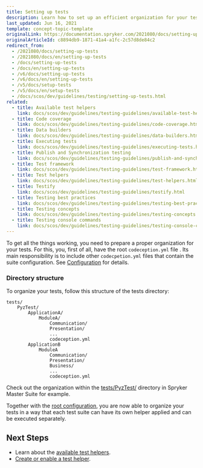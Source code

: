 ```yaml
---
title: Setting up tests
description: Learn how to set up an efficient organization for your tests.
last_updated: Jun 16, 2021
template: concept-topic-template
originalLink: https://documentation.spryker.com/2021080/docs/setting-up-tests
originalArticleId: c8894db9-1871-41a4-a1fc-2c57d8de84c2
redirect_from:
  - /2021080/docs/setting-up-tests
  - /2021080/docs/en/setting-up-tests
  - /docs/setting-up-tests
  - /docs/en/setting-up-tests
  - /v6/docs/setting-up-tests
  - /v6/docs/en/setting-up-tests
  - /v5/docs/setup-tests
  - /v5/docs/en/setup-tests
  - /docs/scos/dev/guidelines/testing/setting-up-tests.html
related:
  - title: Available test helpers
    link: docs/scos/dev/guidelines/testing-guidelines/available-test-helpers.html
  - title: Code coverage
    link: docs/scos/dev/guidelines/testing-guidelines/code-coverage.html
  - title: Data builders
    link: docs/scos/dev/guidelines/testing-guidelines/data-builders.html
  - title: Executing tests
    link: docs/scos/dev/guidelines/testing-guidelines/executing-tests.html
  - title: Publish and Synchronization testing
    link: docs/scos/dev/guidelines/testing-guidelines/publish-and-synchronization-testing.html
  - title: Test framework
    link: docs/scos/dev/guidelines/testing-guidelines/test-framework.html
  - title: Test helpers
    link: docs/scos/dev/guidelines/testing-guidelines/test-helpers.html
  - title: Testify
    link: docs/scos/dev/guidelines/testing-guidelines/testify.html
  - title: Testing best practices
    link: docs/scos/dev/guidelines/testing-guidelines/testing-best-practices.html
  - title: Testing concepts
    link: docs/scos/dev/guidelines/testing-guidelines/testing-concepts.html
  - title: Testing console commands
    link: docs/scos/dev/guidelines/testing-guidelines/testing-console-commands.html
---
```


To get all the things working, you need to prepare a proper organization for your tests. For this, you, first of all, have the root `codeception.yml` file . Its main responsibility is to include other `codecpetion.yml` files that contain the suite configuration. See [Configuration](/docs/scos/dev/guidelines/testing-guidelines/test-framework.html#configuration) for details.

### Directory structure

To organize your tests, follow this structure of the tests directory:

```
tests/
    PyzTest/
        ApplicationA/
            ModuleA/
                Communication/
                Presentation/
                ...
                codeception.yml
        ApplicationB
            ModuleA
                Communication/
                Presentation/
                Business/
                ...
                codeception.yml
```

Check out the organization within the [tests/PyzTest/](https://github.com/spryker-shop/suite/tree/master/tests/PyzTest) directory in Spryker Master Suite for example.

Together with the [root configuration](/docs/scos/dev/guidelines/testing-guidelines/test-framework.html#configuration), you are now able to organize your tests in a way that each test suite can have its own helper applied and can be executed separately.

## Next Steps

* Learn about the [available test helpers](/docs/scos/dev/guidelines/testing-guidelines/available-test-helpers.html).
* [Create or enable a test helper](/docs/scos/dev/guidelines/testing-guidelines/test-helpers.html).
